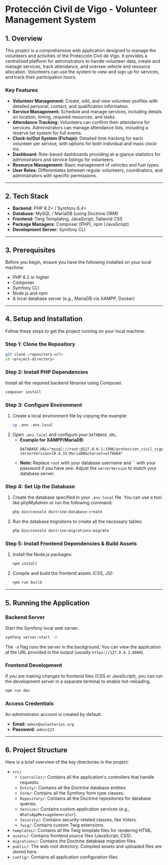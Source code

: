 # Protección Civil de Vigo - Volunteer Management System

## 1. Overview

This project is a comprehensive web application designed to manage the volunteers and activities of the Protección Civil de Vigo. It provides a centralized platform for administrators to handle volunteer data, create and manage services, track attendance, and oversee vehicle and resource allocation. Volunteers can use the system to view and sign up for services, and track their participation hours.

### Key Features

*   **Volunteer Management:** Create, edit, and view volunteer profiles with detailed personal, contact, and qualification information.
*   **Service Management:** Schedule and manage services, including details on location, timing, required resources, and tasks.
*   **Attendance Tracking:** Volunteers can confirm their attendance for services. Administrators can manage attendance lists, including a reserve list system for full events.
*   **Clock-in/Out System (Fichaje):** Detailed time tracking for each volunteer per service, with options for both individual and mass clock-ins.
*   **Dashboard:** Role-based dashboards providing at-a-glance statistics for administrators and service listings for volunteers.
*   **Resource Management:** Basic management of vehicles and fuel types.
*   **User Roles:** Differentiates between regular volunteers, coordinators, and administrators with specific permissions.

---

## 2. Tech Stack

*   **Backend:** PHP 8.2+ / Symfony 6.4+
*   **Database:** MySQL / MariaDB (using Doctrine ORM)
*   **Frontend:** Twig Templating, JavaScript, Tailwind CSS
*   **Package Managers:** Composer (PHP), npm (JavaScript)
*   **Development Server:** Symfony CLI

---

## 3. Prerequisites

Before you begin, ensure you have the following installed on your local machine:
*   PHP 8.2 or higher
*   Composer
*   Symfony CLI
*   Node.js and npm
*   A local database server (e.g., MariaDB via XAMPP, Docker)

---

## 4. Setup and Installation

Follow these steps to get the project running on your local machine.

### Step 1: Clone the Repository
```bash
git clone <repository-url>
cd <project-directory>
```

### Step 2: Install PHP Dependencies
Install all the required backend libraries using Composer.
```bash
composer install
```

### Step 3: Configure Environment
1.  Create a local environment file by copying the example:
    ```bash
    cp .env .env.local
    ```
2.  Open `.env.local` and configure your `DATABASE_URL`.
    *   **Example for XAMPP/MariaDB:**
        ```
        DATABASE_URL="mysql://root:@127.0.0.1:3306/proteccion_civil_vigo?serverVersion=10.4.32-MariaDB&charset=utf8mb4"
        ```
    *   **Note:** Replace `root` with your database username and `` with your password if you have one. Adjust the `serverVersion` to match your database server.

### Step 4: Set Up the Database
1.  Create the database specified in your `.env.local` file. You can use a tool like phpMyAdmin or run the following command:
    ```bash
    php bin/console doctrine:database:create
    ```
2.  Run the database migrations to create all the necessary tables:
    ```bash
    php bin/console doctrine:migrations:migrate
    ```

### Step 5: Install Frontend Dependencies & Build Assets
1.  Install the Node.js packages:
    ```bash
    npm install
    ```
2.  Compile and build the frontend assets (CSS, JS):
    ```bash
    npm run build
    ```

---

## 5. Running the Application

### Backend Server
Start the Symfony local web server.
```bash
symfony server:start -d
```
The `-d` flag runs the server in the background. You can view the application at the URL provided in the output (usually `https://127.0.0.1:8000`).

### Frontend Development
If you are making changes to frontend files (CSS or JavaScript), you can run the development server in a separate terminal to enable hot-reloading.
```bash
npm run dev
```

### Access Credentials
An administrator account is created by default.
*   **Email:** `admin@voluntarios.org`
*   **Password:** `admin123`

---

## 6. Project Structure

Here is a brief overview of the key directories in the project:

*   `src/`
    *   `Controller/`: Contains all the application's controllers that handle requests.
    *   `Entity/`: Contains all the Doctrine database entities.
    *   `Form/`: Contains all the Symfony form type classes.
    *   `Repository/`: Contains all the Doctrine repositories for database queries.
    *   `Service/`: Contains custom application services (e.g., `WhatsAppMessageGenerator`).
    *   `Security/`: Contains security-related classes, like Voters.
    *   `Twig/`: Contains custom Twig extensions.
*   `templates/`: Contains all the Twig template files for rendering HTML.
*   `assets/`: Contains frontend source files (JavaScript, CSS).
*   `migrations/`: Contains the Doctrine database migration files.
*   `public/`: The web root directory. Compiled assets and uploaded files are stored here.
*   `config/`: Contains all application configuration files.